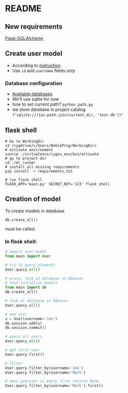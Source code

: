 # README

## New requirements
[Flask-SQLAlchemy](https://flask-sqlalchemy.palletsprojects.com/en/2.x/)


## Create user model
* According to [instruction](https://flask-sqlalchemy.palletsprojects.com/en/2.x/quickstart/#a-minimal-application)
* Use `id` and `username` fields only

### Database configuration
* [Available databases](*https://flask-sqlalchemy.palletsprojects.com/en/2.x/config/#connection-uri-format)
* We'll use sqlite for now
* how to set current path? `python_path.py`
* we store database in project catalog `f"sqlite:///{os.path.join(current_dir, 'test.db')}"`

## flask shell
```
# Go to WorkingDir
cd /cygdrive/c/Users/NobleProg/WorkingDir/
# activate environment
source ./virtualenvs/cygin_env/bin/activate
# go to project dir
cd ./ml_runner
# install all missing requirements
pip install -r requirements.txt

# run flask shell
FLASK_APP='main.py' SECRET_KEY='123' flask shell
```

## Creation of model
To create models in database
```
db.create_all()
```
must be called.

### In flask shell:
```python
# import user model
from main import User

# try to query elements
User.query.all()

# wrong, look at database in DBeaver
# then initialize models
from main import db
db.create_all()

# look at database in DBeaver
User.query.all()

# new user
u = User(username='Joe')
db.session.add(u)
db.session.commit()

# query all users
User.query.all()

# get first user
User.query.first()

# filter
User.query.filter_by(username='Joe')
User.query.filter_by(username='Mark')

# when queryset is empty first returns None
User.query.filter_by(username='Mark').first()
```
